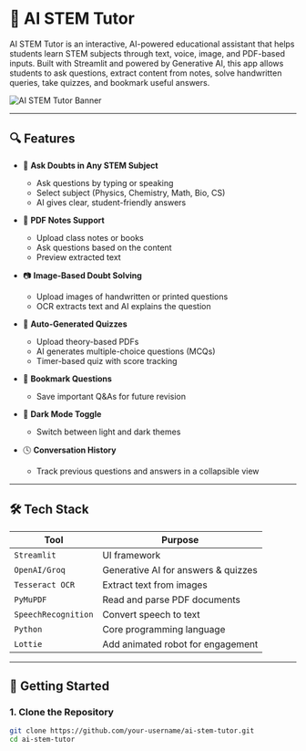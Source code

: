 # 🤖 AI STEM Tutor

AI STEM Tutor is an interactive, AI-powered educational assistant that helps students learn STEM subjects through text, voice, image, and PDF-based inputs. Built with Streamlit and powered by Generative AI, this app allows students to ask questions, extract content from notes, solve handwritten queries, take quizzes, and bookmark useful answers.

![AI STEM Tutor Banner](https://your-image-link-if-any.png)

---

## 🔍 Features

- 🧠 **Ask Doubts in Any STEM Subject**
  - Ask questions by typing or speaking
  - Select subject (Physics, Chemistry, Math, Bio, CS)
  - AI gives clear, student-friendly answers

- 📄 **PDF Notes Support**
  - Upload class notes or books
  - Ask questions based on the content
  - Preview extracted text

- 📷 **Image-Based Doubt Solving**
  - Upload images of handwritten or printed questions
  - OCR extracts text and AI explains the question

- 📝 **Auto-Generated Quizzes**
  - Upload theory-based PDFs
  - AI generates multiple-choice questions (MCQs)
  - Timer-based quiz with score tracking

- 🔖 **Bookmark Questions**
  - Save important Q&As for future revision

- 🌙 **Dark Mode Toggle**
  - Switch between light and dark themes

- 🕓 **Conversation History**
  - Track previous questions and answers in a collapsible view

---

## 🛠️ Tech Stack

| Tool            | Purpose                            |
|-----------------|------------------------------------|
| `Streamlit`     | UI framework                       |
| `OpenAI/Groq`   | Generative AI for answers & quizzes|
| `Tesseract OCR` | Extract text from images           |
| `PyMuPDF`       | Read and parse PDF documents       |
| `SpeechRecognition` | Convert speech to text        |
| `Python`        | Core programming language          |
| `Lottie`        | Add animated robot for engagement  |

---

## 🚀 Getting Started

### 1. Clone the Repository
```bash
git clone https://github.com/your-username/ai-stem-tutor.git
cd ai-stem-tutor
